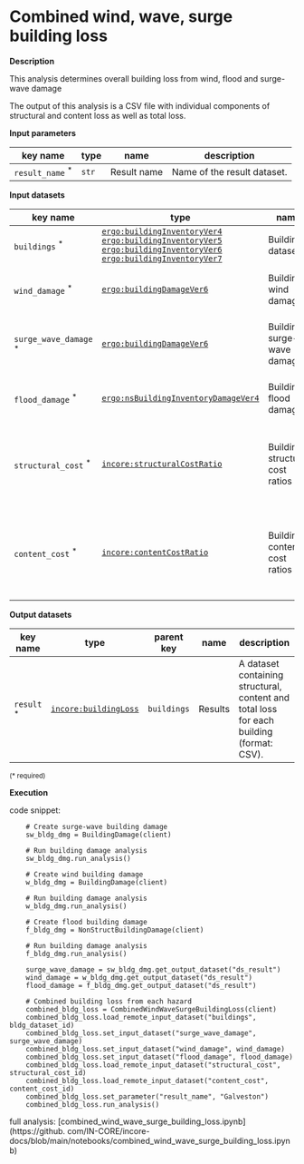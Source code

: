 # Combined wind, wave, surge building loss

**Description**

This analysis determines overall building loss from wind, flood and surge-wave damage 

The output of this analysis is a CSV file with individual components of structural and content loss as well as total 
loss. 

**Input parameters**

key name | type | name | description
--- | --- | --- | ---
`result_name` <sup>*</sup> | `str` | Result name | Name of the result dataset.

**Input datasets**

key name | type | name                           | description
--- | --- |--------------------------------| ---
`buildings` <sup>*</sup> | [`ergo:buildingInventoryVer4`](https://tools.in-core.org/semantics/api/types/ergo:buildingInventoryVer4)<br>[`ergo:buildingInventoryVer5`](https://tools.in-core.org/semantics/api/types/ergo:buildingInventoryVer5)<br>[`ergo:buildingInventoryVer6`](https://tools.in-core.org/semantics/api/types/ergo:buildingInventoryVer6)<br>[`ergo:buildingInventoryVer7`](https://tools.in-core.org/semantics/api/types/ergo:buildingInventoryVer7) | Building dataset |  A building dataset.
`wind_damage` <sup>*</sup> | [`ergo:buildingDamageVer6`](https://tools.in-core.org/semantics/api/types/ergo:buildingDamageVer6) | Building wind damage | A building wind damage dataset.
`surge_wave_damage` <sup>*</sup> | [`ergo:buildingDamageVer6`](https://tools.in-core.org/semantics/api/types/ergo:buildingDamageVer6) | Building surge-wave damage | A building surge-wave damage dataset.
`flood_damage` <sup>*</sup> | [`ergo:nsBuildingInventoryDamageVer4`](https://tools.in-core.org/semantics/api/types/ergo:nsBuildingInventoryDamageVer4) | Building flood damage | A building flood damage dataset.
`structural_cost` <sup>*</sup> | [`incore:structuralCostRatio`](https://tools.in-core.org/semantics/api/types/incore:structuralCostRatio) | Building structural cost ratios | A dataset with building structural cost ratios for each archetype.
`content_cost` <sup>*</sup> | [`incore:contentCostRatio`](https://tools.in-core.org/semantics/api/types/incore:contentCostRatio) | Building content cost ratios | A dataset with building content cost ratios for each damage state.

**Output datasets**

key name | type | parent key | name | description
--- | --- | --- |---------| ---
`result` <sup>*</sup> | [`incore:buildingLoss`](https://tools.in-core.org/semantics/api/types/incore:buildingLoss) | `buildings` | Results | A dataset containing structural, content and total loss for each building<br>(format: CSV).
<small>(* required)</small>

**Execution**

code snippet:

```
    # Create surge-wave building damage
    sw_bldg_dmg = BuildingDamage(client)

    # Run building damage analysis
    sw_bldg_dmg.run_analysis()    

    # Create wind building damage
    w_bldg_dmg = BuildingDamage(client)

    # Run building damage analysis
    w_bldg_dmg.run_analysis()    

    # Create flood building damage
    f_bldg_dmg = NonStructBuildingDamage(client)

    # Run building damage analysis
    f_bldg_dmg.run_analysis()    

    surge_wave_damage = sw_bldg_dmg.get_output_dataset("ds_result")
    wind_damage = w_bldg_dmg.get_output_dataset("ds_result")
    flood_damage = f_bldg_dmg.get_output_dataset("ds_result")

    # Combined building loss from each hazard
    combined_bldg_loss = CombinedWindWaveSurgeBuildingLoss(client)
    combined_bldg_loss.load_remote_input_dataset("buildings", bldg_dataset_id)
    combined_bldg_loss.set_input_dataset("surge_wave_damage", surge_wave_damage)
    combined_bldg_loss.set_input_dataset("wind_damage", wind_damage)
    combined_bldg_loss.set_input_dataset("flood_damage", flood_damage)
    combined_bldg_loss.load_remote_input_dataset("structural_cost", structural_cost_id)
    combined_bldg_loss.load_remote_input_dataset("content_cost", content_cost_id)
    combined_bldg_loss.set_parameter("result_name", "Galveston")
    combined_bldg_loss.run_analysis() 
```

full analysis: [combined_wind_wave_surge_building_loss.ipynb](https://github.
com/IN-CORE/incore-docs/blob/main/notebooks/combined_wind_wave_surge_building_loss.ipynb)
